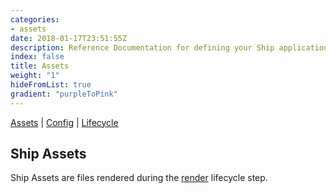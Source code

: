 ```yaml
---
categories:
- assets
date: 2018-01-17T23:51:55Z
description: Reference Documentation for defining your Ship application assets
index: false
title: Assets
weight: "1"
hideFromList: true
gradient: "purpleToPink"
---
```


[Assets](/api/ship-assets/assets) | [Config](/api/ship-config/config) | [Lifecycle](/api/ship-lifecycle/lifecycle)

## Ship Assets

Ship Assets are files rendered during the [render](/api/ship-lifecycle/render) lifecycle step.

